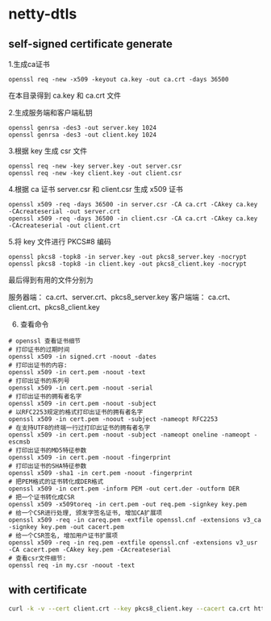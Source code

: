 netty-dtls
=====


## self-signed certificate generate

1.生成ca证书

```shell
openssl req -new -x509 -keyout ca.key -out ca.crt -days 36500
```
在本目录得到 ca.key 和 ca.crt 文件

2.生成服务端和客户端私钥

```shell
openssl genrsa -des3 -out server.key 1024
openssl genrsa -des3 -out client.key 1024
```

3.根据 key 生成 csr 文件

```shell
openssl req -new -key server.key -out server.csr
openssl req -new -key client.key -out client.csr
```


4.根据 ca 证书 server.csr 和 client.csr 生成 x509 证书

```shell
openssl x509 -req -days 36500 -in server.csr -CA ca.crt -CAkey ca.key -CAcreateserial -out server.crt
openssl x509 -req -days 36500 -in client.csr -CA ca.crt -CAkey ca.key -CAcreateserial -out client.crt
```

5.将 key 文件进行 PKCS#8 编码

```shell
openssl pkcs8 -topk8 -in server.key -out pkcs8_server.key -nocrypt
openssl pkcs8 -topk8 -in client.key -out pkcs8_client.key -nocrypt
```


最后得到有用的文件分别为

服务器端： ca.crt、server.crt、pkcs8_server.key
客户端端： ca.crt、client.crt、pkcs8_client.key


6. 查看命令

```shell
# openssl 查看证书细节
# 打印证书的过期时间
openssl x509 -in signed.crt -noout -dates
# 打印出证书的内容:
openssl x509 -in cert.pem -noout -text
# 打印出证书的系列号
openssl x509 -in cert.pem -noout -serial
# 打印出证书的拥有者名字
openssl x509 -in cert.pem -noout -subject
# 以RFC2253规定的格式打印出证书的拥有者名字
openssl x509 -in cert.pem -noout -subject -nameopt RFC2253
# 在支持UTF8的终端一行过打印出证书的拥有者名字
openssl x509 -in cert.pem -noout -subject -nameopt oneline -nameopt -escmsb
# 打印出证书的MD5特征参数
openssl x509 -in cert.pem -noout -fingerprint
# 打印出证书的SHA特征参数
openssl x509 -sha1 -in cert.pem -noout -fingerprint
# 把PEM格式的证书转化成DER格式
openssl x509 -in cert.pem -inform PEM -out cert.der -outform DER
# 把一个证书转化成CSR
openssl x509 -x509toreq -in cert.pem -out req.pem -signkey key.pem
# 给一个CSR进行处理, 颁发字签名证书, 增加CA扩展项
openssl x509 -req -in careq.pem -extfile openssl.cnf -extensions v3_ca -signkey key.pem -out cacert.pem
# 给一个CSR签名, 增加用户证书扩展项
openssl x509 -req -in req.pem -extfile openssl.cnf -extensions v3_usr -CA cacert.pem -CAkey key.pem -CAcreateserial
# 查看csr文件细节:
openssl req -in my.csr -noout -text
```

## with certificate

```bash
curl -k -v --cert client.crt --key pkcs8_client.key --cacert ca.crt https://localhost:8443/
```